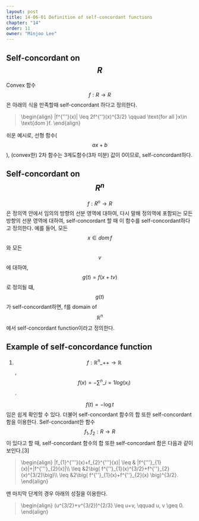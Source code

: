 ```yaml
---
layout: post
title: 14-06-01 Definition of self-concordant functions
chapter: "14"
order: 11
owner: "Minjoo Lee"
---
```

<script type="text/x-mathjax-config">
MathJax.Hub.Config({
    displayAlign: "center"
    });
</script>
## Self-concordant on $$R$$
Convex 함수 $$f : R \rightarrow R$$ 은 아래의 식을 만족할때 self-concordant 하다고 정의한다.
>\begin{align}
>\|f^{'''}(x)\| \leq 2f^{''}(x)^{3/2} \qquad \text{for all }x\in \text{dom }f.
>\end{align}

쉬운 예시로, 선형 함수($$ax+b$$), (convex한) 2차 함수는 3계도함수(3차 미분) 값이 0이므로, self-concordant하다.

## Self-concordant on $$R^{n}$$
$$f : R^{n}\rightarrow R$$은 정의역 안에서 임의의 방향의 선분 영역에 대하여, 다시 말해 정의역에 포함되는 모든 방향의 선분 영역에 대하여, self-concordant 할 때 이 함수를 self-concordant하다고 정의한다. 예를 들어, 모든 $$x\in dom\, f$$ 와 모든 $$v$$에 대하여, $$g(t) = f(x+tv)$$로 정의될 떄, $$g(t)$$가 self-concordant하면, f를 domain of $$\mathbb{R}^{n}$$에서 self-concordant function이라고 정의한다.

## Example of self-concordance function

1) $$f : \mathbb{R}^{n}\_{++}\rightarrow \mathbb{R}$$, $$f(x) = -\sum^{n}\_{i=1}log(x_{i})$$.

$$f(t) = -\log{t}$$ 임은 쉽게 확인할 수 있다. 더불어 self-concordant 함수의 합 또한 self-concordant 함을 이용한다. Self-concordant한 함수 $$f_{1}, f_{2} : R\rightarrow R$$이 있다고 할 때, self-concordant 함수의 합 또한 self-concordant 함은 다음과 같이 보인다.[3]
>\begin{align}
>|f_{1}^{'''}(x)+f_{2}^{'''}(x)|  \leq & |f^{'''}\_{1}(x)|+|f^{'''}\_{2}(x)|\\\\
> \leq &2\big( f^{''}\_{1}(x)^{3/2}+f^{''}\_{2}(x)^{3/2}\big)\\\\
>\leq &2\big( f^{''}\_{1}(x)+f^{''}\_{2}(x) \big)^{3/2}.
>\end{align}

맨 마지막 단계의 경우 아래의 성질을 이용한다.
>\begin{align}
>(u^{3/2}+v^{3/2})^{2/3} \leq u+v, \qquad u, v \geq 0.
>\end{align}


